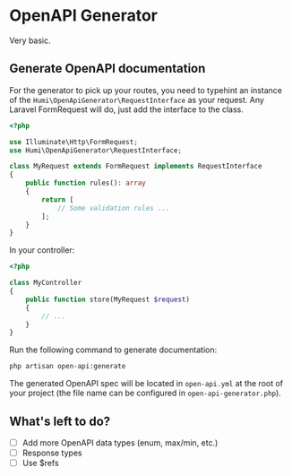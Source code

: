 # OpenAPI Generator

Very basic.

## Generate OpenAPI documentation

For the generator to pick up your routes, you need to typehint an instance of the `Humi\OpenApiGenerator\RequestInterface` as your request. Any Laravel FormRequest will do, just add the interface to the class.

```php
<?php

use Illuminate\Http\FormRequest;
use Humi\OpenApiGenerator\RequestInterface;

class MyRequest extends FormRequest implements RequestInterface
{
    public function rules(): array
    {
        return [
            // Some validation rules ...
        ];
    }
}
```

In your controller:

```php
<?php

class MyController
{
    public function store(MyRequest $request)
    {
        // ...
    }
}
```

Run the following command to generate documentation:

```sh
php artisan open-api:generate
```

The generated OpenAPI spec will be located in `open-api.yml` at the root of your project (the file name can be configured in `open-api-generator.php`).

## What's left to do?

-   [ ] Add more OpenAPI data types (enum, max/min, etc.)
-   [ ] Response types
-   [ ] Use $refs
